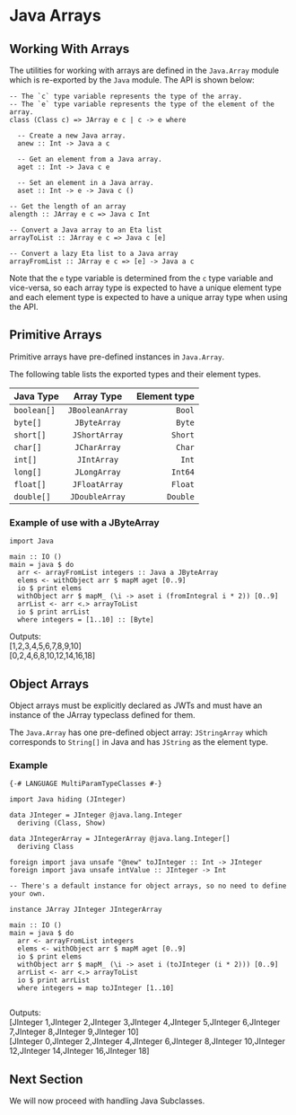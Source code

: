 # Java Arrays

## Working With Arrays

The utilities for working with arrays are defined in the `Java.Array` module which is re-exported by the `Java` module. The API is shown below:

```eta
-- The `c` type variable represents the type of the array.
-- The `e` type variable represents the type of the element of the array.
class (Class c) => JArray e c | c -> e where

  -- Create a new Java array.
  anew :: Int -> Java a c

  -- Get an element from a Java array.
  aget :: Int -> Java c e

  -- Set an element in a Java array.
  aset :: Int -> e -> Java c ()

-- Get the length of an array
alength :: JArray e c => Java c Int

-- Convert a Java array to an Eta list
arrayToList :: JArray e c => Java c [e]

-- Convert a lazy Eta list to a Java array
arrayFromList :: JArray e c => [e] -> Java a c

```

Note that the `e` type variable is determined from the `c` type variable and vice-versa, so each array type is expected to have a unique element type and each element type is expected to have a unique array type when using the API.

## Primitive Arrays

Primitive arrays have pre-defined instances in `Java.Array`.

The following table lists the exported types and their element types.

| Java Type     |     Array Type     | Element type |
| ------------- |:------------------:| ------------:|
| `boolean[]`   |   `JBooleanArray`  |       `Bool` |
| `byte[]`      |   `JByteArray`     |       `Byte` |
| `short[]`     |   `JShortArray`    |      `Short` |
| `char[]`      |   `JCharArray`     |       `Char` |
| `int[]`       |   `JIntArray`      |        `Int` |
| `long[]`      |   `JLongArray`     |      `Int64` |
| `float[]`     |   `JFloatArray`    |      `Float` |
| `double[]`    |   `JDoubleArray`   |     `Double` |

### Example of use with a JByteArray

```eta
import Java

main :: IO ()
main = java $ do
  arr <- arrayFromList integers :: Java a JByteArray
  elems <- withObject arr $ mapM aget [0..9]
  io $ print elems
  withObject arr $ mapM_ (\i -> aset i (fromIntegral i * 2)) [0..9]
  arrList <- arr <.> arrayToList
  io $ print arrList
  where integers = [1..10] :: [Byte]
```

Outputs:  
[1,2,3,4,5,6,7,8,9,10]  
[0,2,4,6,8,10,12,14,16,18]

## Object Arrays

Object arrays must be explicitly declared as JWTs and must have an instance of the JArray typeclass defined for them.

The `Java.Array` has one pre-defined object array: `JStringArray` which corresponds to `String[]` in Java and has `JString` as the element type.

### Example

```eta
{-# LANGUAGE MultiParamTypeClasses #-}

import Java hiding (JInteger)

data JInteger = JInteger @java.lang.Integer
  deriving (Class, Show)

data JIntegerArray = JIntegerArray @java.lang.Integer[]
  deriving Class

foreign import java unsafe "@new" toJInteger :: Int -> JInteger
foreign import java unsafe intValue :: JInteger -> Int

-- There's a default instance for object arrays, so no need to define your own.

instance JArray JInteger JIntegerArray

main :: IO ()
main = java $ do
  arr <- arrayFromList integers
  elems <- withObject arr $ mapM aget [0..9]
  io $ print elems
  withObject arr $ mapM_ (\i -> aset i (toJInteger (i * 2))) [0..9]
  arrList <- arr <.> arrayToList
  io $ print arrList
  where integers = map toJInteger [1..10]
  
```

Outputs:  
[JInteger 1,JInteger 2,JInteger 3,JInteger 4,JInteger 5,JInteger 6,JInteger 7,JInteger 8,JInteger 9,JInteger 10]  
[JInteger 0,JInteger 2,JInteger 4,JInteger 6,JInteger 8,JInteger 10,JInteger 12,JInteger 14,JInteger 16,JInteger 18]

## Next Section

We will now proceed with handling Java Subclasses.
